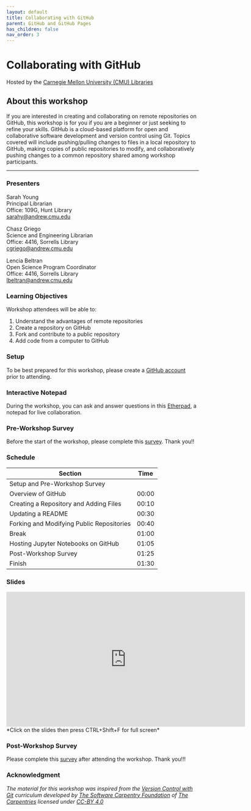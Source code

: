 ```yaml
---
layout: default
title: Collaborating with GitHub
parent: GitHub and GitHub Pages
has_children: false
nav_order: 3
---
```


# Collaborating with GitHub
Hosted by the [Carnegie Mellon University (CMU) Libraries](https://www.library.cmu.edu/)

## About this workshop

If you are interested in creating and collaborating on remote repositories on GitHub, this workshop is for you if you are a beginner or just seeking to refine your skills.
GitHub is a cloud-based platform for open and collaborative software development and version control using Git.
Topics covered will include pushing/pulling changes to files in a local repository to GitHub, making copies of public repositories to modify, and collaboratively pushing changes to a common repository shared among workshop participants.

____
### Presenters
Sarah Young <a href='https://github.com/rootsandberries' target='_blank'><img src='../content/img/GitHub-Mark-custom.svg' style='width:15px; padding:0; border:none !important;'></a>  
Principal Librarian  
Office: 109G, Hunt Library  
[sarahy@andrew.cmu.edu](mailto:sarahy@andrew.cmu.edu)

Chasz Griego <a href='https://github.com/chaszg' target='_blank'><img src='../content/img/GitHub-Mark-custom.svg' style='width:15px; padding:0; border:none !important;'></a>  
Science and Engineering Librarian    
Office: 4416, Sorrells Library  
[cgriego@andrew.cmu.edu](mailto:cgriego@andrew.cmu.edu)

Lencia Beltran <a href='https://github.com/lenciabeltran' target='_blank'><img src='../content/img/GitHub-Mark-custom.svg' style='width:15px; padding:0; border:none !important;'></a>  
Open Science Program Coordinator  
Office: 4416, Sorrells Library  
[lbeltran@andrew.cmu.edu](mailto:lbeltran@andrew.cmu.edu)

### Learning Objectives

Workshop attendees will be able to:

1. Understand the advantages of remote repositories  
2. Create a repository on GitHub  
3. Fork and contribute to a public repository  
4. Add code from a computer to GitHub  

### Setup

To be best prepared for this workshop, please create a [GitHub account](https://github.com/) prior to attending.  

### Interactive Notepad

During the workshop, you can ask and answer questions in this
[Etherpad](https://etherpad.wikimedia.org/p/2023-09-22-GitHub), a notepad
for live collaboration.  

### Pre-Workshop Survey

Before the start of the workshop, please complete this
[survey](https://forms.gle/GGXUSihS4DG1qgz98). Thank you!!

### Schedule

| Section  | Time
| ------------- | -------------
| Setup and Pre-Workshop Survey  |   
| Overview of GitHub | 00:00  
| Creating a Repository and Adding Files  | 00:10  
| Updating a README  |  00:30  
| Forking and Modifying Public Repositories  | 00:40  
| Break | 01:00
| Hosting Jupyter Notebooks on GitHub | 01:05   
| Post-Workshop Survey | 01:25  
| Finish  | 01:30  

### Slides  
<iframe src="https://docs.google.com/presentation/d/e/2PACX-1vQzk2sJi9VMJaUf0KfUVAdV2oTQkdvPsutKwAvuUv3PfjpXqLh-kdUTuMk92DeSr-QHB9JIJbxHZkyz/embed?start=false&loop=false&delayms=3000" frameborder="0" width="625" height="352" allowfullscreen="true" mozallowfullscreen="true" webkitallowfullscreen="true"></iframe> *Click on the slides then press CTRL+Shift+F for full screen*

### Post-Workshop Survey

Please complete this [survey](https://forms.gle/tk5ZPkEPPm6hL5GbA)
after attending the workshop. Thank you!!!

### Acknowledgment

*The material for this workshop was inspired from the
[Version Control with Git](https://swcarpentry.github.io/git-novice/) curriculum
developed by [The Software Carpentry Foundation](https://software-carpentry.org/)
of [The Carpentries](https://carpentries.org/) licensed under
[CC-BY 4.0](https://swcarpentry.github.io/git-novice/LICENSE.html)*
